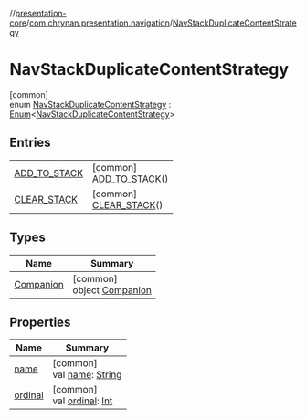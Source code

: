 //[presentation-core](../../../index.md)/[com.chrynan.presentation.navigation](../index.md)/[NavStackDuplicateContentStrategy](index.md)

# NavStackDuplicateContentStrategy

[common]\
enum [NavStackDuplicateContentStrategy](index.md) : [Enum](https://kotlinlang.org/api/latest/jvm/stdlib/kotlin/-enum/index.html)&lt;[NavStackDuplicateContentStrategy](index.md)&gt;

## Entries

| | |
|---|---|
| [ADD_TO_STACK](-a-d-d_-t-o_-s-t-a-c-k/index.md) | [common]<br>[ADD_TO_STACK](-a-d-d_-t-o_-s-t-a-c-k/index.md)() |
| [CLEAR_STACK](-c-l-e-a-r_-s-t-a-c-k/index.md) | [common]<br>[CLEAR_STACK](-c-l-e-a-r_-s-t-a-c-k/index.md)() |

## Types

| Name | Summary |
|---|---|
| [Companion](-companion/index.md) | [common]<br>object [Companion](-companion/index.md) |

## Properties

| Name | Summary |
|---|---|
| [name](-c-l-e-a-r_-s-t-a-c-k/index.md#-372974862%2FProperties%2F763055642) | [common]<br>val [name](-c-l-e-a-r_-s-t-a-c-k/index.md#-372974862%2FProperties%2F763055642): [String](https://kotlinlang.org/api/latest/jvm/stdlib/kotlin/-string/index.html) |
| [ordinal](-c-l-e-a-r_-s-t-a-c-k/index.md#-739389684%2FProperties%2F763055642) | [common]<br>val [ordinal](-c-l-e-a-r_-s-t-a-c-k/index.md#-739389684%2FProperties%2F763055642): [Int](https://kotlinlang.org/api/latest/jvm/stdlib/kotlin/-int/index.html) |
